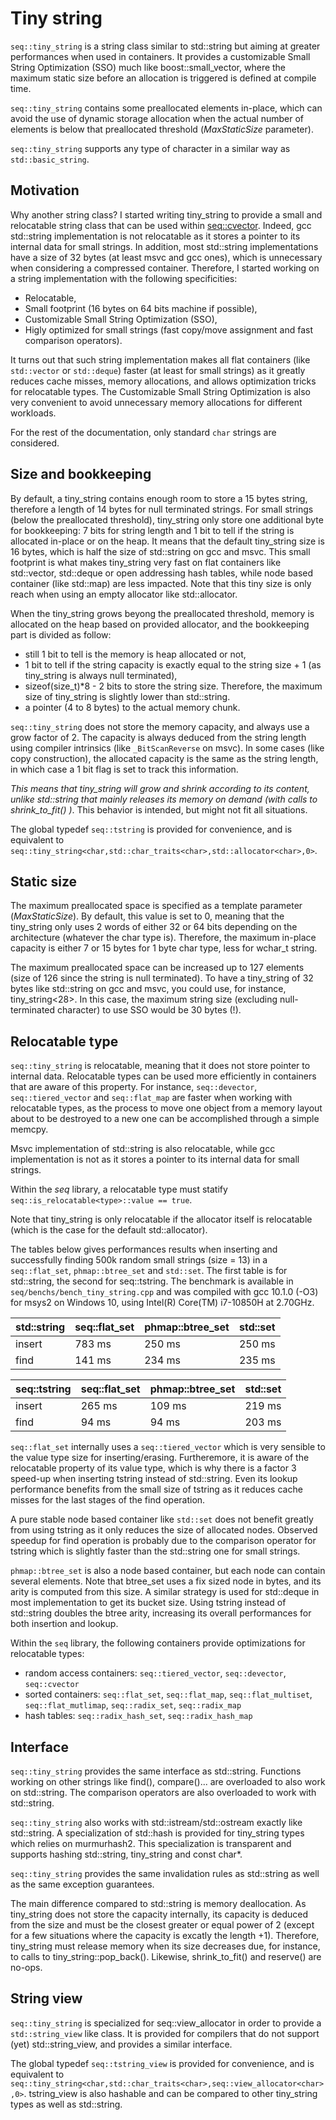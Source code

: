# Tiny string

`seq::tiny_string` is a string class similar to std::string but aiming at greater performances when used in containers.
It provides a customizable Small String Optimization (SSO) much like boost::small_vector, where the maximum static size before an allocation is triggered is defined at compile time.

`seq::tiny_string` contains some preallocated elements in-place, which can avoid the use of dynamic storage allocation when the actual number of elements is below that preallocated threshold (*MaxStaticSize* parameter).

`seq::tiny_string` supports any type of character in a similar way as `std::basic_string`.


## Motivation

Why another string class? I started writing tiny_string to provide a small and relocatable string class that can be used within [seq::cvector](cvector.md).
Indeed, gcc std::string implementation is not relocatable as it stores a pointer to its internal data for small strings. In addition, most std::string implementations have a size of 32 bytes (at least msvc and gcc ones), which is unnecessary when considering a compressed container. Therefore, I started working on a string implementation with the following specificities:
-	Relocatable,
-	Small footprint (16 bytes on 64 bits machine if possible),
-	Customizable Small String Optimization (SSO),
-	Higly optimized for small strings (fast copy/move assignment and fast comparison operators).

It turns out that such string implementation makes all flat containers (like `std::vector` or `std::deque`) faster (at least for small strings) as it greatly reduces cache misses, memory allocations, and allows optimization tricks for relocatable types.
The Customizable Small String Optimization is also very convenient to avoid unnecessary memory allocations for different workloads.

For the rest of the documentation, only standard `char` strings are considered.

## Size and bookkeeping

By default, a tiny_string contains enough room to store a 15 bytes string, therefore a length of 14 bytes for null terminated strings.
For small strings (below the preallocated threshold), tiny_string only store one additional byte for bookkeeping: 7 bits for string length and 1 bit to tell if the string is allocated in-place or on the heap. It means that the default tiny_string size is 16 bytes, which is half the size of std::string on gcc and msvc. This small footprint is what makes tiny_string very fast on flat containers like std::vector, std::deque or open addressing hash tables, while node based container (like std::map) are less impacted. Note that this tiny size is only reach when using an empty allocator like std::allocator<char>. 

When the tiny_string grows beyong the preallocated threshold, memory is allocated on the heap based on provided allocator, and the bookkeeping part is divided as follow:
-	still 1 bit to tell is the memory is heap allocated or not,
-	1 bit to tell if the string capacity is exactly equal to the string size + 1 (as tiny_string is always null terminated),
-	sizeof(size_t)*8 - 2 bits to store the string size. Therefore, the maximum size of tiny_string is slightly lower than std::string.
-	a pointer (4 to 8 bytes) to the actual memory chunk.

`seq::tiny_string` does not store the memory capacity, and always use a grow factor of 2. The capacity is always deduced from the string length using compiler intrinsics (like `_BitScanReverse` on msvc). In some cases (like copy construction), the allocated capacity is the same as the string length, in which case a 1 bit flag is set to track this information.

*This means that tiny_string will grow and shrink according to its content, unlike std::string that mainly releases its memory on demand (with calls to shrink_to_fit() )*. This behavior is intended, but might not fit all situations.

The global typedef `seq::tstring` is provided for convenience, and is equivalent to `seq::tiny_string<char,std::char_traits<char>,std::allocator<char>,0>`.

## Static size

The maximum preallocated space is specified as a template parameter (*MaxStaticSize*).
By default, this value is set to 0, meaning that the tiny_string only uses 2 words of either 32 or 64 bits depending on the architecture (whatever the char type is).
Therefore, the maximum in-place capacity is either 7 or 15 bytes for 1 byte char type, less for wchar_t string.

The maximum preallocated space can be increased up to 127 elements (size of 126 since the string is null terminated). To have a tiny_string of 32 bytes like std::string on gcc and msvc, you could use, for instance, tiny_string<28>.
In this case, the maximum string size (excluding null-terminated character) to use SSO would be 30 bytes (!).

## Relocatable type

`seq::tiny_string` is relocatable, meaning that it does not store pointer to internal data.
Relocatable types can be used more efficiently in containers that are aware of this property. For instance, `seq::devector`, `seq::tiered_vector` and `seq::flat_map` are faster when working with relocatable types, as the process to move one object from a memory layout about to be destroyed to a new one can be accomplished through a simple memcpy.

Msvc implementation of std::string is also relocatable, while gcc implementation is not as it stores a pointer to its internal data for small strings.

Within the *seq* library, a relocatable type must statify `seq::is_relocatable<type>::value == true`.

Note that tiny_string is only relocatable if the allocator itself is relocatable (which is the case for the default std::allocator<char>).

The tables below gives performances results when inserting and successfully finding 500k random small strings (size = 13) in a `seq::flat_set`, `phmap::btree_set` and `std::set`. The first table is for std::string, the second for seq::tstring.
The benchmark is available in `seq/benchs/bench_tiny_string.cpp` and was compiled with gcc 10.1.0 (-O3) for msys2 on Windows 10, using Intel(R) Core(TM) i7-10850H at 2.70GHz.

std::string         |    seq::flat_set   |  phmap::btree_set  |     std::set       |
--------------------|--------------------|--------------------|--------------------|
insert              |        783 ms      |        250 ms      |        250 ms      |
find                |        141 ms      |        234 ms      |        235 ms      |


seq::tstring        |    seq::flat_set   |  phmap::btree_set  |     std::set       |
--------------------|--------------------|--------------------|--------------------|
insert              |        265 ms      |        109 ms      |        219 ms      |
find                |         94 ms      |         94 ms      |        203 ms      |


`seq::flat_set` internally uses a `seq::tiered_vector` which is very sensible to the value type size for inserting/erasing. Furtheremore, it is aware of the relocatable property of its value type, which is why there is a factor 3 speed-up when inserting tstring instead of std::string. Even its lookup performance benefits from the small size of tstring as it reduces cache misses for the last stages of the find operation.

A pure stable node based container like `std::set` does not benefit greatly from using tstring as it only reduces the size of allocated nodes. Observed speedup for find operation is probably due to the comparison operator for tstring which is slightly faster than the std::string one for small strings.

`phmap::btree_set` is also a node based container, but each node can contain several elements. Note that btree_set uses a fix sized node in bytes, and its arity is computed from this size. A similar strategy is used for std::deque in most implementation to get its bucket size. Using tstring instead of std::string doubles the btree arity, increasing its overall performances for both insertion and lookup.
	
Within the `seq` library, the following containers provide optimizations for relocatable types:
-	random access containers: `seq::tiered_vector`, `seq::devector`, `seq::cvector`
-	sorted containers: `seq::flat_set`, `seq::flat_map`, `seq::flat_multiset`, `seq::flat_mutlimap`, `seq::radix_set`, `seq::radix_map`
-	hash tables: `seq::radix_hash_set`, `seq::radix_hash_map`


## Interface

`seq::tiny_string` provides the same interface as std::string.
Functions working on other strings like find(), compare()... are overloaded to also work on std::string.
The comparison operators are also overloaded to work with std::string.

`seq::tiny_string` also works with std::istream/std::ostream exactly like std::string.
A specialization of std::hash is provided for tiny_string types which relies on murmurhash2. This specialization is transparent and supports hashing std::string, tiny_string and const char*.

`seq::tiny_string` provides the same invalidation rules as std::string as well as the same exception guarantees.

The main difference compared to std::string is memory deallocation. As tiny_string does not store the capacity internally, its capacity is deduced from the size and must be the closest greater or equal power of 2 (except for a few situations where the capacity is excatly the length +1).
Therefore, tiny_string must release memory when its size decreases due, for instance, to calls to tiny_string::pop_back().
Likewise, shrink_to_fit() and reserve() are no-ops.


## String view

`seq::tiny_string` is specialized for seq::view_allocator in order to provide a `std::string_view` like class.
It is provided for compilers that do not support (yet) std::string_view, and provides a similar interface.

The global typedef `seq::tstring_view` is provided  for convenience, and is equivalent to `seq::tiny_string<char,std::char_traits<char>,seq::view_allocator<char>,0>`.
tstring_view is also hashable and can be compared to other tiny_string types as well as std::string.


